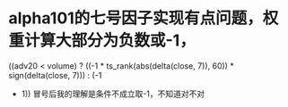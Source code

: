 # alpha101的七号因子实现有点问题，权重计算大部分为负数或-1，

((adv20 < volume) ? ((-1 * ts_rank(abs(delta(close, 7)), 60)) * sign(delta(close, 7))) : (-1
* 1))
冒号后我的理解是条件不成立取-1，不知道对不对